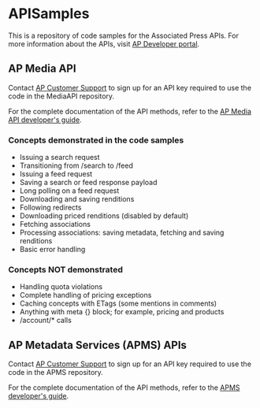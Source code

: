 # APISamples

This is a repository of code samples for the Associated Press APIs. For more information about the APIs, visit [AP Developer portal](https://developer.ap.org).

## AP Media API

Contact [AP Customer Support](https://customerzone.ap.org/s/contactsupport) to sign up for an API key required to use the code in the MediaAPI repository.

For the complete documentation of the API methods, refer to the [AP Media API developer's guide](https://api.ap.org/media/v/docs/).

### Concepts demonstrated in the code samples

- Issuing a search request
- Transitioning from /search to /feed
- Issuing a feed request
- Saving a search or feed response payload
- Long polling on a feed request
- Downloading and saving renditions
- Following redirects
- Downloading priced renditions (disabled by default)
- Fetching associations
- Processing associations: saving metadata, fetching and saving renditions
- Basic error handling

### Concepts NOT demonstrated

- Handling quota violations
- Complete handling of pricing exceptions
- Caching concepts with ETags (some mentions in comments)
- Anything with meta {} block; for example, pricing and products
- /account/* calls

## AP Metadata Services (APMS) APIs

Contact [AP Customer Support](https://customerzone.ap.org/s/contactsupport) to sign up for an API key required to use the code in the APMS repository.

For the complete documentation of the API methods, refer to the [APMS developer's guide](https://developer.ap.org/ap-metadata-services/AP_Metadata_Services_Developer_Guide.pdf).